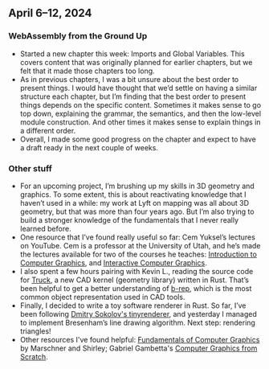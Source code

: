## April 6–12, 2024

### WebAssembly from the Ground Up

- Started a new chapter this week: Imports and Global Variables. This covers content that was originally planned for earlier chapters, but we felt that it made those chapters too long.
- As in previous chapters, I was a bit unsure about the best order to present things. I would have thought that we’d settle on having a similar structure each chapter, but I’m finding that the best order to present things depends on the specific content. Sometimes it makes sense to go top down, explaining the grammar, the semantics, and then the low-level module construction. And other times it makes sense to explain things in a different order.
- Overall, I made some good progress on the chapter and expect to have a draft ready in the next couple of weeks.

### Other stuff

- For an upcoming project, I’m brushing up my skills in 3D geometry and graphics. To some extent, this is about reactivating knowledge that I haven’t used in a while: my work at Lyft on mapping was all about 3D geometry, but that was more than four years ago. But I’m also trying to build a stronger knowledge of the fundamentals that I never really learned before.
- One resource that I’ve found really useful so far: Cem Yuksel’s lectures on YouTube. Cem is a professor at the University of Utah, and he’s made the lectures available for two of the courses he teaches: [Introduction to Computer Graphics](https://www.youtube.com/playlist?list=PLplnkTzzqsZTfYh4UbhLGpI5kGd5oW_Hh), and [Interactive Computer Graphics](https://www.youtube.com/playlist?list=PLplnkTzzqsZS3R5DjmCQsqupu43oS9CFN).
- I also spent a few hours pairing with Kevin L., reading the source code for [Truck](https://github.com/ricosjp/truck), a new CAD kernel (geometry library) written in Rust. That’s been helpful to get a better understanding of [b-rep](https://en.wikipedia.org/wiki/Boundary_representation), which is the most common object representation used in CAD tools.
- Finally, I decided to write a toy software renderer in Rust. So far, I’ve been following [Dmitry Sokolov's tinyrenderer](https://github.com/ssloy/tinyrenderer/wiki), and yesterday I managed to implement Bresenham’s line drawing algorithm. Next step: rendering triangles!
- Other resources I've found helpful: [Fundamentals of Computer Graphics](https://www.oreilly.com/library/view/fundamentals-of-computer/9781482229417/) by Marschner and Shirley; Gabriel Gambetta's [Computer Graphics from Scratch](https://gabrielgambetta.com/computer-graphics-from-scratch/).
